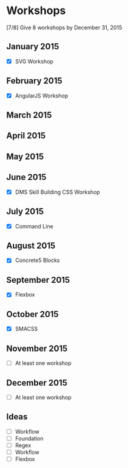 # Workshops

[7/8] Give 8 workshops by December 31, 2015

## January 2015
- [x] SVG Workshop

## February 2015
- [x] AngularJS Workshop

## March 2015

## April 2015

## May 2015

## June 2015
- [x] DMS Skill Building CSS Workshop

## July 2015
- [x] Command Line

## August 2015
- [x] Concrete5 Blocks

## September 2015
- [x] Flexbox

## October 2015
- [x] SMACSS

## November 2015
- [ ] At least one workshop

## December 2015
- [ ] At least one workshop


Ideas
---
- [ ] Workflow
- [ ] Foundation
- [ ] Regex
- [ ] Workflow
- [ ] Flexbox
